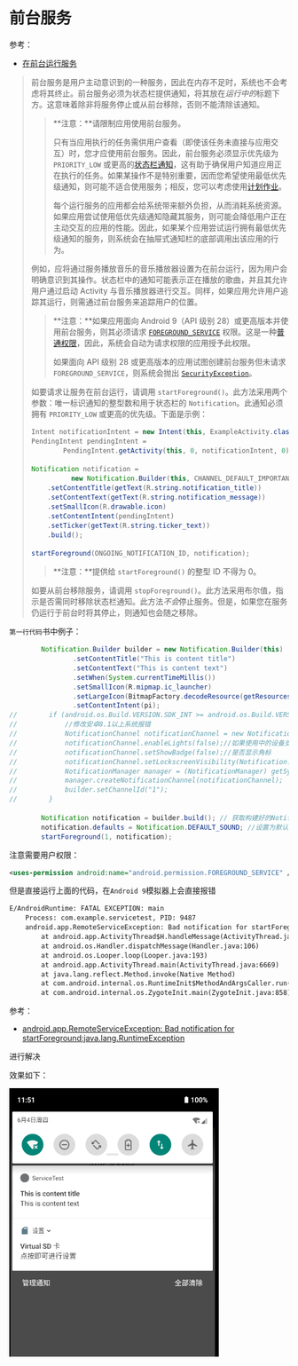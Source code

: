 # 前台服务

参考：

+ [在前台运行服务](https://developer.android.com/guide/components/services#Foreground)

> 前台服务是用户主动意识到的一种服务，因此在内存不足时，系统也不会考虑将其终止。前台服务必须为状态栏提供通知，将其放在*运行中的*标题下方。这意味着除非将服务停止或从前台移除，否则不能清除该通知。
>
> > **注意：**请限制应用使用前台服务。
> >
> > 只有当应用执行的任务需供用户查看（即使该任务未直接与应用交互）时，您才应使用前台服务。因此，前台服务必须显示优先级为 `PRIORITY_LOW` 或更高的[状态栏通知](https://developer.android.com/guide/topics/ui/notifiers/notifications)，这有助于确保用户知道应用正在执行的任务。如果某操作不是特别重要，因而您希望使用最低优先级通知，则可能不适合使用服务；相反，您可以考虑使用[计划作业](https://developer.android.com/topic/performance/scheduling)。
> >
> > 每个运行服务的应用都会给系统带来额外负担，从而消耗系统资源。如果应用尝试使用低优先级通知隐藏其服务，则可能会降低用户正在主动交互的应用的性能。因此，如果某个应用尝试运行拥有最低优先级通知的服务，则系统会在抽屉式通知栏的底部调用出该应用的行为。
>
> 例如，应将通过服务播放音乐的音乐播放器设置为在前台运行，因为用户会明确意识到其操作。状态栏中的通知可能表示正在播放的歌曲，并且其允许用户通过启动 Activity 与音乐播放器进行交互。同样，如果应用允许用户追踪其运行，则需通过前台服务来追踪用户的位置。
>
> > **注意：**如果应用面向 Android 9（API 级别 28）或更高版本并使用前台服务，则其必须请求 [`FOREGROUND_SERVICE`](https://developer.android.com/reference/android/Manifest.permission#FOREGROUND_SERVICE) 权限。这是一种[普通权限](https://developer.android.com/guide/topics/permissions/overview#normal-dangerous)，因此，系统会自动为请求权限的应用授予此权限。
> >
> > 如果面向 API 级别 28 或更高版本的应用试图创建前台服务但未请求 `FOREGROUND_SERVICE`，则系统会抛出 [`SecurityException`](https://developer.android.com/reference/java/lang/SecurityException)。
>
> 如要请求让服务在前台运行，请调用 `startForeground()`。此方法采用两个参数：唯一标识通知的整型数和用于状态栏的 `Notification`。此通知必须拥有 `PRIORITY_LOW` 或更高的优先级。下面是示例：
>
> ```java
> Intent notificationIntent = new Intent(this, ExampleActivity.class);
> PendingIntent pendingIntent =
>         PendingIntent.getActivity(this, 0, notificationIntent, 0);
> 
> Notification notification =
>           new Notification.Builder(this, CHANNEL_DEFAULT_IMPORTANCE)
>     .setContentTitle(getText(R.string.notification_title))
>     .setContentText(getText(R.string.notification_message))
>     .setSmallIcon(R.drawable.icon)
>     .setContentIntent(pendingIntent)
>     .setTicker(getText(R.string.ticker_text))
>     .build();
> 
> startForeground(ONGOING_NOTIFICATION_ID, notification);
> ```
>
> > **注意：**提供给 `startForeground()` 的整型 ID 不得为 0。
>
> 如要从前台移除服务，请调用 `stopForeground()`。此方法采用布尔值，指示是否需同时移除状态栏通知。此方法*不会*停止服务。但是，如果您在服务仍运行于前台时将其停止，则通知也会随之移除。



`第一行代码`书中例子：

```java
        Notification.Builder builder = new Notification.Builder(this)
                .setContentTitle("This is content title")
                .setContentText("This is content text")
                .setWhen(System.currentTimeMillis())
                .setSmallIcon(R.mipmap.ic_launcher)
                .setLargeIcon(BitmapFactory.decodeResource(getResources(), R.mipmap.ic_launcher))
                .setContentIntent(pi);
//        if (android.os.Build.VERSION.SDK_INT >= android.os.Build.VERSION_CODES.O) {
//            //修改安卓8.1以上系统报错
//            NotificationChannel notificationChannel = new NotificationChannel("1", "name", NotificationManager.IMPORTANCE_MIN);
//            notificationChannel.enableLights(false);//如果使用中的设备支持通知灯，则说明此通知通道是否应显示灯
//            notificationChannel.setShowBadge(false);//是否显示角标
//            notificationChannel.setLockscreenVisibility(Notification.VISIBILITY_SECRET);
//            NotificationManager manager = (NotificationManager) getSystemService(NOTIFICATION_SERVICE);
//            manager.createNotificationChannel(notificationChannel);
//            builder.setChannelId("1");
//        }

        Notification notification = builder.build(); // 获取构建好的Notification
        notification.defaults = Notification.DEFAULT_SOUND; //设置为默认的声音
        startForeground(1, notification);
```

注意需要用户权限：

```xml
<uses-permission android:name="android.permission.FOREGROUND_SERVICE" />
```

但是直接运行上面的代码，在`Android 9`模拟器上会直接报错

```xml
E/AndroidRuntime: FATAL EXCEPTION: main
    Process: com.example.servicetest, PID: 9487
    android.app.RemoteServiceException: Bad notification for startForeground: java.lang.RuntimeException: invalid channel for service notification: Notification(channel=null pri=0 contentView=null vibrate=null sound=default defaults=0x1 flags=0x40 color=0x00000000 vis=PRIVATE)
        at android.app.ActivityThread$H.handleMessage(ActivityThread.java:1737)
        at android.os.Handler.dispatchMessage(Handler.java:106)
        at android.os.Looper.loop(Looper.java:193)
        at android.app.ActivityThread.main(ActivityThread.java:6669)
        at java.lang.reflect.Method.invoke(Native Method)
        at com.android.internal.os.RuntimeInit$MethodAndArgsCaller.run(RuntimeInit.java:493)
        at com.android.internal.os.ZygoteInit.main(ZygoteInit.java:858)
```

参考：

+ [android.app.RemoteServiceException: Bad notification for startForeground:java.lang.RuntimeException](https://blog.csdn.net/qq_33649832/article/details/87880455)

进行解决



效果如下：

![055](https://github.com/winfredzen/Android-Basic/blob/master/基础知识/images/055.png)









